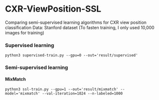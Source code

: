 # CXR-ViewPosition-SSL
Comparing semi-supervised learning algorithms for CXR view position classification
Data: Stanford dataset (To fasten training, I only used 10,000 images for training)

### Supervised learning
```
python3 supervised-train.py --gpu=0 --out='result/supervised' 
```

### Semi-supervised learning
#### MixMatch
```
python3 ssl-train.py --gpu=1 --out='result/mixmatch' --model='mixmatch' --val-iteration=1024 --n-labeled=1000 
```
